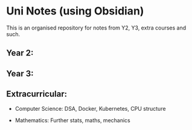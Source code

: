 # Uni Notes (using Obsidian)

This is an organised repository for notes from Y2, Y3, extra courses and such.

## Year 2:

## Year 3:

## Extracurricular:

  - Computer Science: DSA, Docker, Kubernetes, CPU structure
    
  - Mathematics: Further stats, maths, mechanics
